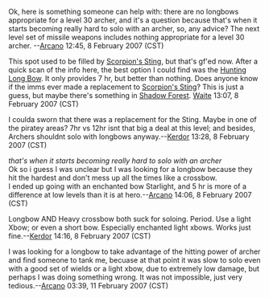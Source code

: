 Ok, here is something someone can help with: there are no longbows
appropriate for a level 30 archer, and it's a question because that's
when it starts becoming really hard to solo with an archer, so, any
advice? The next level set of missile weapons includes nothing
appropriate for a level 30 archer. --[Arcano](User:Arcano.md "wikilink")
12:45, 8 February 2007 (CST)

This spot used to be filled by [Scorpion's
Sting](Scorpion's_Sting "wikilink"), but that's gf'ed now. After a quick
scan of the info here, the best option I could find was the [Hunting
Long Bow](Hunting_Long_Bow "wikilink"). It only provides 7 hr, but
better than nothing. Does anyone know if the imms ever made a
replacement to [Scorpion's Sting](Scorpion's_Sting "wikilink")? This is
just a guess, but maybe there's something in [Shadow
Forest](:Category:Shadow_Forest.md "wikilink").
[Waite](User:Waite.md "wikilink") 13:07, 8 February 2007 (CST)

I coulda sworn that there was a replacement for the Sting. Maybe in one
of the piratey areas? 7hr vs 12hr isnt that big a deal at this level;
and besides, Archers shouldnt solo with longbows
anyway.--[Kerdor](User:Kerdor.md "wikilink") 13:28, 8 February 2007
(CST)

*that's when it starts becoming really hard to solo with an archer*  
Ok so i guess I was unclear but I was looking for a longbow because they
hit the hardest and don't mess up all the times like a crossbow.  
I ended up going with an enchanted bow Starlight, and 5 hr is more of a
difference at low levels than it is at
hero.--[Arcano](User:Arcano.md "wikilink") 14:06, 8 February 2007 (CST)

Longbow AND Heavy crossbow both suck for soloing. Period. Use a light
Xbow; or even a short bow. Especially enchanted light xbows. Works just
fine.--[Kerdor](User:Kerdor.md "wikilink") 14:16, 8 February 2007 (CST)

I was looking for a longbow to take advantage of the hitting power of
archer and find someone to tank me, becuase at that point it was slow to
solo even with a good set of wields or a light xbow, due to extremely
low damage, but perhaps I was doing something wrong. It was not
impossible, just very tedious.--[Arcano](User:Arcano.md "wikilink")
03:39, 11 February 2007 (CST)
